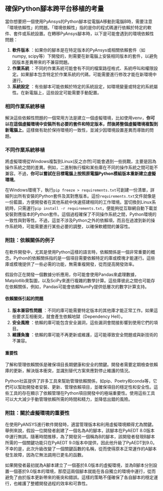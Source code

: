 確保Python腳本跨平台移植的考量
---

當你想要把一個使用PyAnsys的Python腳本從電腦A移動到電腦B時，需要注意「環境依賴性」的問題。「環境依賴性」指的是你的程式碼運行依賴於特定的軟件、套件或系統設置。在轉移PyAnsys腳本時，以下是可能會遇到的環境依賴性問題： 

1. **軟件版本** ：如果你的腳本是在特定版本的PyAnsys或相關依賴套件（如numpy, scipy等）下開發的，則需要在新電腦上安裝相同版本的套件，以避免因版本差異帶來的不兼容問題。 
2. **作業系統** ：不同的作業系統可能會有不同的檔案路徑格式、系統呼叫和權限設定。如果腳本包含特定於作業系統的代碼，可能需要進行修改才能在新環境中運行。 
3. **系統設定** ：有些腳本可能依賴於特定的系統設定，如環境變量或特定的系統屬性。在新電腦上，這些設定可能需要手動配置。 


### 相同作業系統移植

解決這些依賴性問題的一個常用方法是建立一個虛擬環境，比如使用venv，**你可以在這個虛擬環境中安裝所有必要的套件和特定版本，然後將整個虛擬環境複製到新電腦上**。這樣做有助於保持環境的一致性，並減少因環境設置差異而導致的問題。

### 不同作業系統移植

將虛擬環境從Windows複製到Linux(反之亦然)可能會遇到一些挑戰，主要是因為操作系統之間的差異。例如，二進制執行檔和某些庫在不同的操作系統之間可能不兼容。不過，**你可以嘗試在目標電腦上按照原電腦Python模組版本重新建立虛擬環境**。

在Windows環境下，執行`pip freeze > requirements.txt`可創建一份清單，詳細列出所有安裝的Python套件及其對應版本。這份`requirements.txt`文件就像是一份藍圖，方便開發者在其他系統中快速搭建相同的工作環境。當切換到Linux系統時，只需運行`pip install -r requirements.txt`，便能夠從互聯網自動下載並安裝對應版本的Python套件。這個過程確保了不同操作系統之間，Python環境的一致性與對等性。不過，這並不涉及Python之外的依賴項，而且在過渡到新的操作系統時，可能需要進行某些必要的調整，以確保軟體間的兼容性。

### 附註：依賴關係的例子

在軟件開發中，尤其是使用Python這樣的語言時，依賴關係是一個非常重要的概念。Python的依賴關係指的是一個項目需要依賴特定的庫或模塊才能運行。這些庫或模塊提供了一些必需的功能，無需重複開發，從而提高開發效率。

假設你正在開發一個數據分析應用，你可能會使用Pandas來處理數據，Matplotlib來製圖，以及SciPy來進行複雜的數學計算。這些庫彼此之間也可能存在依賴關係，例如，Pandas可能會依賴NumPy提供低層次的數字計算支持。

#### 依賴關係引起的問題

1. **版本兼容性問題** ：不同的庫可能需要特定版本的其他庫才能正常工作。如果這些要求互相衝突，就會產生依賴地獄（Dependency Hell）。 
2. **安全風險** ：依賴的庫可能包含安全漏洞，這些漏洞會間接影響到使用它們的項目。 
3. **維護負擔** ：依賴的庫可能不再更新或維護，這可能導致安全問題或與新技術的不兼容。
#### 重要性

了解和管理依賴關係是確保項目長期健康和安全的關鍵。開發者需要定期檢查依賴庫的更新，解決版本衝突，並識別替代方案來應對停止維護的情況。

Python社區提供了許多工具來幫助管理依賴關係，如pip、Poetry和conda等，它們可以幫助開發者安裝、更新、管理依賴項目，並確保項目的穩定性和安全性。這些工具的存在顯示了依賴管理在Python項目開發中的極端重要性。使用這些工具可以大大減少手動管理依賴所需的時間和精力，並降低出錯的風險。

### 附註：關於虛擬環境的重要性

在使用PyANSYS進行軟件開發時，適當管理版本和利用虛擬環境顯得尤為關鍵。舉例來說，假設一位開發者創建了一個名為A的腳本，該腳本在PyAEDT 8.0版本中運行無誤。隨著時間推移，為了開發另一個稱為B的腳本，該開發者發現B腳本所需的一個關鍵功能只在PyAEDT 9.0版本中提供，因此他升級了PyAEDT到9.0。不幸的是，此次升級改變了一個關鍵函數的名稱，從而使得原本正常運作的A腳本發生故障，因為它無法調用已更名的函數。

如果開發者最初就為A腳本建立了一個基於8.0版本的虛擬環境，並為B腳本分別設置一個基於9.0版本的環境，那麼這兩個腳本就能在各自獨立的環境中運行，從而避免了由於版本更新帶來的衝突和錯誤。這樣的策略不僅確保了各自腳本的穩定運行，也維護了整體開發過程的效率和可靠性。